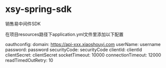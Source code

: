 # xsy-spring-sdk
销售易中间件SDK

在项目resources路径下application.yml文件里添加以下配置

oauthconfig:
  domain: https://api-xxx.xiaoshouyi.com
  userName: username
  password: password
  securityCode: securityCode
  clientId: clientId
  clientSecret: clientSecret
  socketTimeout: 10000
  connectionTimeout: 12000
  readTimedOutRetry: 10
